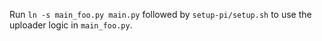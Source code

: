 Run `ln -s main_foo.py main.py` followed by `setup-pi/setup.sh` to use the
uploader logic in `main_foo.py`.
